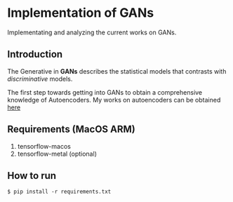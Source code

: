 # Implementation of GANs
Implementating and analyzing the current works on GANs.

## Introduction 
The Generative in **GANs** describes the statistical models that contrasts with *discriminative* models.

The first step towards getting into GANs to obtain a comprehensive knowledge of Autoencoders. My works on autoencoders can be obtained [here](https://github.com/aman190202/AutoEncoders) 

## Requirements (MacOS ARM)
1. tensorflow-macos
2. tensorflow-metal (optional)

## How to run
```
$ pip install -r requirements.txt
```